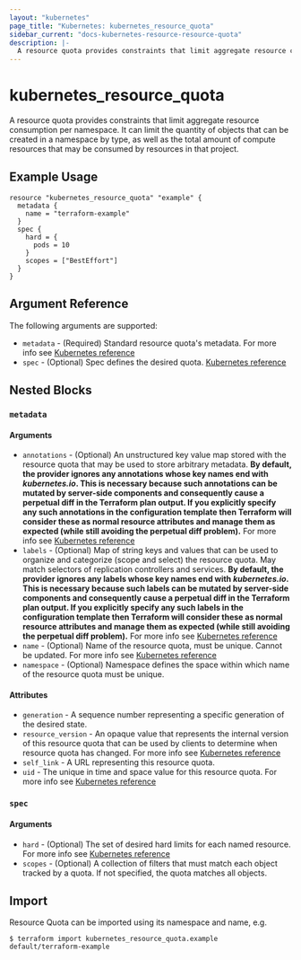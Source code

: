 ```yaml
---
layout: "kubernetes"
page_title: "Kubernetes: kubernetes_resource_quota"
sidebar_current: "docs-kubernetes-resource-resource-quota"
description: |-
  A resource quota provides constraints that limit aggregate resource consumption per namespace. It can limit the quantity of objects that can be created in a namespace by type, as well as the total amount of compute resources that may be consumed by resources in that project.
---
```


# kubernetes_resource_quota

A resource quota provides constraints that limit aggregate resource consumption per namespace. It can limit the quantity of objects that can be created in a namespace by type, as well as the total amount of compute resources that may be consumed by resources in that project.


## Example Usage

```hcl
resource "kubernetes_resource_quota" "example" {
  metadata {
    name = "terraform-example"
  }
  spec {
    hard = {
      pods = 10
    }
    scopes = ["BestEffort"]
  }
}
```

## Argument Reference

The following arguments are supported:

* `metadata` - (Required) Standard resource quota's metadata. For more info see [Kubernetes reference](https://github.com/kubernetes/community/blob/master/contributors/devel/sig-architecture/api-conventions.md#metadata)
* `spec` - (Optional) Spec defines the desired quota. [Kubernetes reference](https://github.com/kubernetes/community/blob/master/contributors/devel/sig-architecture/api-conventions.md#spec-and-status)

## Nested Blocks

### `metadata`

#### Arguments

* `annotations` - (Optional) An unstructured key value map stored with the resource quota that may be used to store arbitrary metadata. 
**By default, the provider ignores any annotations whose key names end with *kubernetes.io*. This is necessary because such annotations can be mutated by server-side components and consequently cause a perpetual diff in the Terraform plan output. If you explicitly specify any such annotations in the configuration template then Terraform will consider these as normal resource attributes and manage them as expected (while still avoiding the perpetual diff problem).**
For more info see [Kubernetes reference](http://kubernetes.io/docs/user-guide/annotations)
* `labels` - (Optional) Map of string keys and values that can be used to organize and categorize (scope and select) the resource quota. May match selectors of replication controllers and services. 
**By default, the provider ignores any labels whose key names end with *kubernetes.io*. This is necessary because such labels can be mutated by server-side components and consequently cause a perpetual diff in the Terraform plan output. If you explicitly specify any such labels in the configuration template then Terraform will consider these as normal resource attributes and manage them as expected (while still avoiding the perpetual diff problem).**
For more info see [Kubernetes reference](http://kubernetes.io/docs/user-guide/labels)
* `name` - (Optional) Name of the resource quota, must be unique. Cannot be updated. For more info see [Kubernetes reference](http://kubernetes.io/docs/user-guide/identifiers#names)
* `namespace` - (Optional) Namespace defines the space within which name of the resource quota must be unique.

#### Attributes


* `generation` - A sequence number representing a specific generation of the desired state.
* `resource_version` - An opaque value that represents the internal version of this resource quota that can be used by clients to determine when resource quota has changed. For more info see [Kubernetes reference](https://github.com/kubernetes/community/blob/master/contributors/devel/sig-architecture/api-conventions.md#concurrency-control-and-consistency)
* `self_link` - A URL representing this resource quota.
* `uid` - The unique in time and space value for this resource quota. For more info see [Kubernetes reference](http://kubernetes.io/docs/user-guide/identifiers#uids)

### `spec`

#### Arguments

* `hard` - (Optional) The set of desired hard limits for each named resource. For more info see [Kubernetes reference](https://kubernetes.io/docs/concepts/policy/resource-quotas)
* `scopes` - (Optional) A collection of filters that must match each object tracked by a quota. If not specified, the quota matches all objects.

## Import

Resource Quota can be imported using its namespace and name, e.g.

```
$ terraform import kubernetes_resource_quota.example default/terraform-example
```
